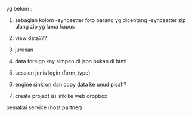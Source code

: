 yg belum :


1. sebagian kolom 
-syncsetter foto barang yg dicentang
-syncsetter zip ulang zip yg lama hapus 

2. view data???

3. jurusan

4. data foreign key simpen di json bukan di html

5. session jenis login (form_type)

6. engine sinkron dan copy data ke unud pisah?

7. create project isi link ke web dropbox

pemakai service (host partner)